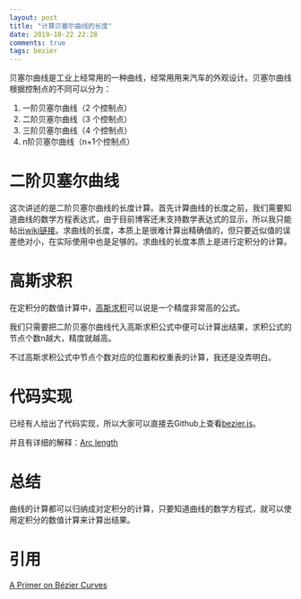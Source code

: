 ```yaml
---
layout: post
title: "计算贝塞尔曲线的长度"
date: 2019-10-22 22:28
comments: true
tags: bezier
---
```


贝塞尔曲线是工业上经常用的一种曲线，经常用用来汽车的外观设计。贝塞尔曲线根据控制点的不同可以分为：

1. 一阶贝塞尔曲线（2 个控制点）
2. 二阶贝塞尔曲线（3 个控制点）
3. 三阶贝塞尔曲线（4 个控制点）
4. n阶贝塞尔曲线（n+1个控制点）

# 二阶贝塞尔曲线

这次讲述的是二阶贝塞尔曲线的长度计算。首先计算曲线的长度之前，我们需要知道曲线的数学方程表达式，由于目前博客还未支持数学表达式的显示，所以我只能帖出[wiki链接](https://en.wikipedia.org/wiki/B%C3%A9zier_curve)。求曲线的长度，本质上是很难计算出精确值的，但只要近似值的误差绝对小，在实际使用中也是足够的。求曲线的长度本质上是进行定积分的计算。


# 高斯求积

在定积分的数值计算中，[高斯求积](https://zh.wikipedia.org/wiki/%E9%AB%98%E6%96%AF%E6%B1%82%E7%A7%AF)可以说是一个精度非常高的公式。

我们只需要把二阶贝塞尔曲线代入高斯求积公式中便可以计算出结果，求积公式的节点个数n越大，精度就越高。

不过高斯求积公式中节点个数对应的位置和权重表的计算，我还是没弄明白。

# 代码实现

已经有人给出了代码实现，所以大家可以直接去Github上查看[bezier.js](https://github.com/Pomax/bezierjs/blob/master/lib/utils.js#L252)。

并且有详细的解释：[Arc length](https://pomax.github.io/bezierinfo/#arclengthapprox)

# 总结

曲线的计算都可以归纳成对定积分的计算，只要知道曲线的数学方程式，就可以使用定积分的数值计算来计算出结果。

# 引用

[A Primer on Bézier Curves](https://pomax.github.io/bezierinfo/)
